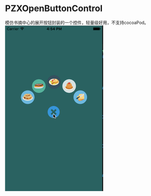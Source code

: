 # PZXOpenButtonControl
模仿书摘中心的展开按钮封装的一个控件，轻量级好用，不支持cocoaPod。
![image](https://github.com/PZXforXcode/PZXOpenButtonControl/blob/master/PZXOpenButtonControl/sz控件.gif) 
